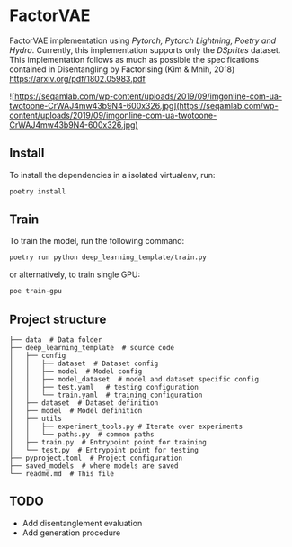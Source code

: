 # FactorVAE

FactorVAE implementation using _Pytorch, Pytorch Lightning, Poetry and Hydra_.
Currently, this implementation supports only the _DSprites_ dataset.
This implementation follows as much as possible the specifications contained in Disentangling by Factorising (Kim & Mnih, 2018) https://arxiv.org/pdf/1802.05983.pdf

![https://seqamlab.com/wp-content/uploads/2019/09/imgonline-com-ua-twotoone-CrWAJ4mw43b9N4-600x326.jpg](https://seqamlab.com/wp-content/uploads/2019/09/imgonline-com-ua-twotoone-CrWAJ4mw43b9N4-600x326.jpg)

## Install

To install the dependencies in a isolated virtualenv, run:

```bash
poetry install
```

## Train

To train the model, run the following command:

```bash
poetry run python deep_learning_template/train.py
```

or alternatively, to train single GPU:


```bash
poe train-gpu
 ```

## Project structure

    ├── data  # Data folder
    ├── deep_learning_template  # source code
    │   ├── config
    │   │   ├── dataset  # Dataset config
    │   │   ├── model  # Model config
    │   │   ├── model_dataset  # model and dataset specific config
    │   │   ├── test.yaml   # testing configuration
    │   │   └── train.yaml  # training configuration
    │   ├── dataset  # Dataset definition
    │   ├── model  # Model definition
    │   ├── utils
    │   │   ├── experiment_tools.py # Iterate over experiments
    │   │   └── paths.py  # common paths
    │   ├── train.py  # Entrypoint point for training
    │   └── test.py  # Entrypoint point for testing
    ├── pyproject.toml  # Project configuration
    ├── saved_models  # where models are saved
    └── readme.md  # This file


## TODO

- Add disentanglement evaluation
- Add generation procedure
